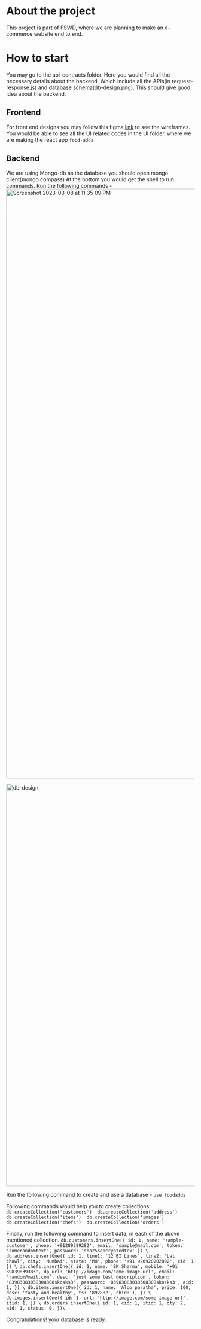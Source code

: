 # About the project
This project is part of FSWD, where we are planning to make an e-commerce website end to end.

# How to start
You may go to the api-contracts folder. Here you would find all the necessary details about the backend.
Which include all the APIs(in request-response.js) and database schema(db-design.png). This should give good 
idea about the backend.

## Frontend
For front end designs you may follow this figma [link](https://www.figma.com/file/4qSzRbxZ9j7oObMNoZr3zS/FoodAdda?node-id=0%3A1&t=JW5JvEWFeQ4lqT0F-1) to see the wireframes. You would be able to see all the UI related codes in the UI folder, where we are making the react app `food-adda`

## Backend
We are using Mongo-db as the database you should open mongo client(mongo compass)
At the bottom you would get the shell to run commands. Run the following commands - 
<img width="1577" alt="Screenshot 2023-03-08 at 11 35 09 PM" src="https://user-images.githubusercontent.com/7813799/223804265-58476ef2-e62c-410a-b1b2-2ce068fe82a2.png">

<img width="1077" alt="db-design" src="https://user-images.githubusercontent.com/7813799/224490636-47d41dcc-86aa-49db-b144-98ed4b7d3691.png">


Run the following command to create and use a database - 
`use foodadda`

Following commands would help you to create collections.
`db.createCollection('customers') 
db.createCollection('address') 
db.createCollection('items') 
db.createCollection('images') 
db.createCollection('chefs') 
db.createCollection('orders')`


Finally, run the following command to insert data, in each of the above mentioned collection.
 `db.customers.insertOne({ id: 1, name: 'sample-customer', phone: '+91289289282', email: 'sample@mail.com', token: 'somerandomtext', password: 'sha256encryptedtex' }) \
db.address.insertOne({ id: 1, line1: '12 BI Lines', line2: 'Lal chawl', city: 'Mumbai', state: 'MH', phone: '+91 920920202892', cid: 1 }) \
db.chefs.insertOne({ id: 1, name: 'BK Sharma', mobile: '+91 39839839383', dp_url: 'http://image.com/some-image-url', email: 'random@mail.com', desc: 'just some test description', token: '83983083038308308skosks3', password: '83983083038308308skosks3', aid: 1, }) \
db.items.insertOne({ id: 1, name: 'Aloo paratha', price: 100, desc: 'tasty and healthy', ts: '892882', chid: 1, }) \
db.images.insertOne({ id: 1, url: 'http://image.com/some-image-url', itid: 1, }) \
db.orders.insertOne({ id: 1, cid: 1, itid: 1, qty: 2, aid: 1, status: 0, })\`

Congratulations! your database is ready.
